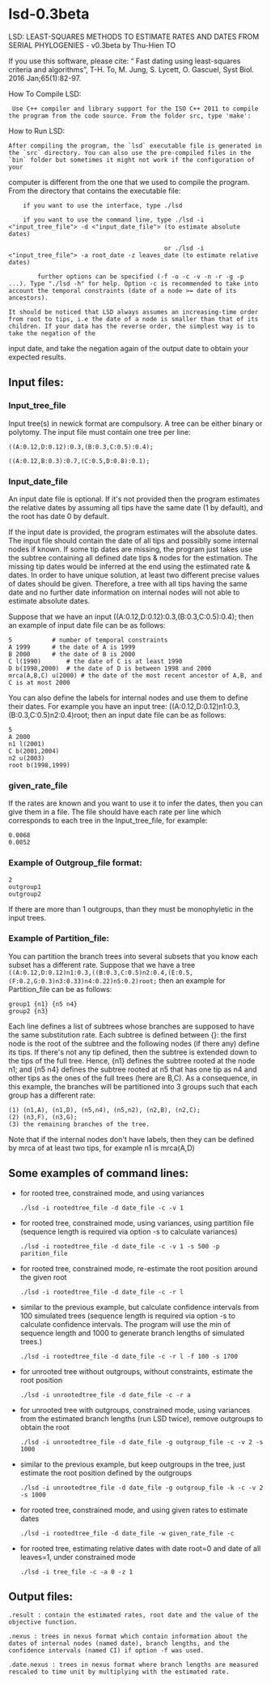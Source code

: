 # lsd-0.3beta
LSD: LEAST-SQUARES METHODS TO ESTIMATE RATES AND DATES FROM SERIAL PHYLOGENIES - v0.3beta by Thu-Hien TO

If you use this software, please cite: “ Fast dating using least-squares criteria and algorithms”, T-H. To, M. Jung, S. Lycett, O. Gascuel, Syst Biol. 2016 Jan;65(1):82-97.


How To Compile LSD:

     Use C++ compiler and library support for the ISO C++ 2011 to compile the program from the code source. From the folder src, type 'make':
     
How to Run LSD:

	After compiling the program, the `lsd` executable file is generated in the `src` directory. You can also use the pre-compiled files in the `bin` folder but sometimes it might not work if the configuration of your
computer is different from the one that we used to compile the program. From the directory that contains the executable file:
	
		if you want to use the interface, type ./lsd
		
		if you want to use the command line, type ./lsd -i <"input_tree_file"> -d <"input_date_file"> (to estimate absolute dates)
		
		                                       or ./lsd -i <"input_tree_file"> -a root_date -z leaves_date (to estimate relative dates)
		                                       
			further options can be specified (-f -o -c -v -n -r -g -p ...). Type "./lsd -h" for help. Option -c is recommended to take into account the temporal constraints (date of a node >= date of its ancestors).

    It should be noticed that LSD always assumes an increasing-time order from root to tips, i.e the date of a node is smaller than that of its children. If your data has the reverse order, the simplest way is to take the negation of the
input date, and take the negation again of the output date to obtain your expected results.
    
## Input files:


### Input_tree_file

Input tree(s) in newick format are compulsory. A tree can be either binary or polytomy. The input
file must contain one tree per line:

    ((A:0.12,D:0.12):0.3,(B:0.3,C:0.5):0.4);

    ((A:0.12,B:0.3):0.7,(C:0.5,D:0.8):0.1);

### Input_date_file

An input date file is optional. If it's not provided then the program estimates the relative dates by
assuming all tips have the same date (1 by default), and the root has date 0 by default.

If the input date is provided, the program estimates will the absolute dates. 
The input file should contain the date of all tips and possiblly some internal 
nodes if known. If some tip dates are missing, the program just takes use the 
subtree containing all defined date tips & nodes for the estimation. 
The missing tip dates would be inferred at the end using the estimated rate & dates.
In order to have unique solution, at least two different precise values of dates should be 
given. Therefore, a tree with all tips having the same date and no further date 
information on internal nodes will not able to estimate absolute dates. 

Suppose that we have an input ((A:0.12,D:0.12):0.3,(B:0.3,C:0.5):0.4); then an example of
input date file can be as follows:

    5			# number of temporal constraints
    A 1999		# the date of A is 1999
    B 2000		# the date of B is 2000
    C l(1990)		# the date of C is at least 1990
    D b(1998,2000)	# the date of D is between 1998 and 2000
    mrca(A,B,C) u(2000)	# the date of the most recent ancestor of A,B, and C is at most 2000
    
You can also define the labels for internal nodes and use them to define their dates. 
For example you have an input tree: ((A:0.12,D:0.12)n1:0.3,(B:0.3,C:0.5)n2:0.4)root; 
then an input date file can be as follows:

    5
    A 2000
    n1 l(2001)
    C b(2001,2004)
    n2 u(2003)
    root b(1998,1999)

### given_rate_file

If the rates are known and you want to use it to infer the dates, then you can 
give them in a file. The file should have each rate per line which corresponds 
to each tree in the Input_tree_file, for example:

	0.0068	
	0.0052


### Example of Outgroup_file format:

	2
	outgroup1
	outgroup2

If there are more than 1 outgroups, than they must be monophyletic in the input trees.

### Example of Partition_file: 

You can partition the branch trees into several subsets that you know each subset
has a different rate. 
Suppose that we have a tree `((A:0.12,D:0.12)n1:0.3,((B:0.3,C:0.5)n2:0.4,(E:0.5,(F:0.2,G:0.3)n3:0.33)n4:0.22)n5:0.2)root;` then an example for Partition_file can be as follows:

    group1 {n1} {n5 n4}
    group2 {n3}

Each line defines a list of subtrees whose branches are supposed to have the same substitution rate. Each subtree is defined between {}: the first node is the root of the subtree and the following nodes (if there any) define its tips. 
If there's not any tip defined, then the subtree is extended down to the tips of the full tree. Hence, {n1} defines the subtree rooted at the node n1; and {n5 n4} defines the subtree rooted at n5 that has one tip as n4 and other tips as the ones of the full trees (here are B,C). 
As a consequence, in this example, the branches will be partitioned into 3 groups such that each group has a different rate: 

    (1) (n1,A), (n1,D), (n5,n4), (n5,n2), (n2,B), (n2,C); 
    (2) (n3,F), (n3,G); 
    (3) the remaining branches of the tree. 
    
Note that if the internal nodes don't have labels, then they can be defined by mrca of at least two tips, for example n1 is mrca(A,D)

## Some examples of command lines:

* for rooted tree, constrained mode, and using variances

    `./lsd -i rootedtree_file -d date_file -c -v 1`

* for rooted tree, constrained mode, using variances, using partition file (sequence length is required via option -s to calculate variances)

    `./lsd -i rootedtree_file -d date_file -c -v 1 -s 500 -p parition_file`

* for rooted tree, constrained mode, re-estimate the root position around the given root

    `./lsd -i rootedtree_file -d date_file -c -r l`

* similar to the previous example, but calculate confidence intervals from 100 simulated trees (sequence length is required via option -s to calculate confidence intervals. The program will use the min of sequence length and 1000 to generate branch lengths of simulated trees.)

    `./lsd -i rootedtree_file -d date_file -c -r l -f 100 -s 1700`

* for unrooted tree without outgroups, without constraints, estimate the root position

    `./lsd -i unrootedtree_file -d date_file -c -r a`

* for unrooted tree with outgroups, constrained mode, using variances from the estimated branch lengths (run LSD twice), remove outgroups to obtain the root

    `./lsd -i unrootedtree_file -d date_file -g outgroup_file -c -v 2 -s 1000`

* similar to the previous example, but keep outgroups in the tree, just estimate the root position defined by the outgroups

    `./lsd -i unrootedtree_file -d date_file -g outgroup_file -k -c -v 2 -s 1000`

* for rooted tree, constrained mode, and using given rates to estimate dates

    `./lsd -i rootedtree_file -d date_file -w given_rate_file -c` 

* for rooted tree, estimating relative dates with date root=0 and date of all leaves=1, under constrained mode

    `./lsd -i tree_file -c -a 0 -z 1`


## Output files: 

    .result : contain the estimated rates, root date and the value of the objective function.

    .nexus : trees in nexus format which contain information about the dates of internal nodes (named date), branch lengths, and the confidence intervals (named CI) if option -f was used.
    
    .date.nexus : trees in nexus format where branch lengths are measured rescaled to time unit by multiplying with the estimated rate. 
